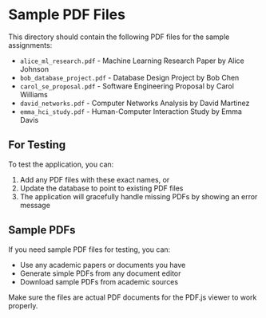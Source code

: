 # Sample PDF Files

This directory should contain the following PDF files for the sample assignments:

- `alice_ml_research.pdf` - Machine Learning Research Paper by Alice Johnson
- `bob_database_project.pdf` - Database Design Project by Bob Chen  
- `carol_se_proposal.pdf` - Software Engineering Proposal by Carol Williams
- `david_networks.pdf` - Computer Networks Analysis by David Martinez
- `emma_hci_study.pdf` - Human-Computer Interaction Study by Emma Davis

## For Testing

To test the application, you can:

1. Add any PDF files with these exact names, or
2. Update the database to point to existing PDF files
3. The application will gracefully handle missing PDFs by showing an error message

## Sample PDFs

If you need sample PDF files for testing, you can:
- Use any academic papers or documents you have
- Generate simple PDFs from any document editor
- Download sample PDFs from academic sources

Make sure the files are actual PDF documents for the PDF.js viewer to work properly.